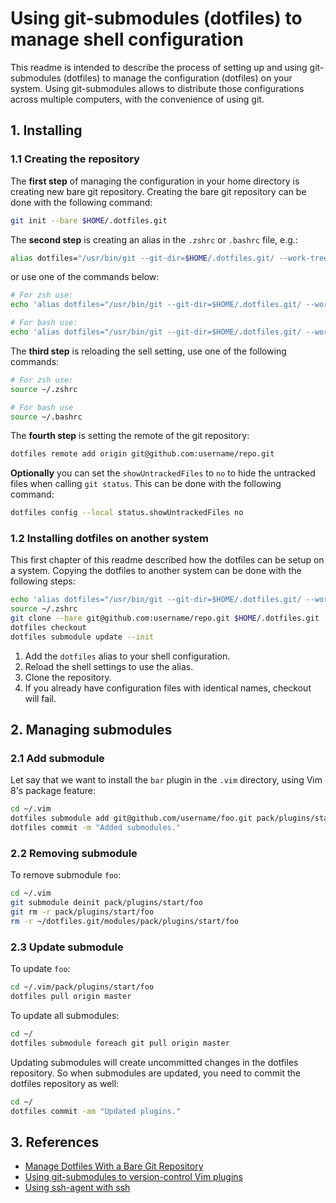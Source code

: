 # Using git-submodules (dotfiles) to manage shell configuration

This readme is intended to describe the process of setting up and using git-submodules (dotfiles)
to manage the configuration (dotfiles) on your system. Using git-submodules allows to distribute
those configurations across multiple computers, with the convenience of using git.

## 1. Installing

### 1.1 Creating the repository

The **first step** of managing the configuration in your home directory is creating new bare git repository.
Creating the bare git repository can be done with the following command:

```bash
git init --bare $HOME/.dotfiles.git
```

The **second step** is creating an alias in the `.zshrc` or `.bashrc` file, e.g.:

```bash
alias dotfiles="/usr/bin/git --git-dir=$HOME/.dotfiles.git/ --work-tree=$HOME"
```

or use one of the commands below:

```bash
# For zsh use:
echo 'alias dotfiles="/usr/bin/git --git-dir=$HOME/.dotfiles.git/ --work-tree=$HOME"' >> $HOME/.zshrc

# For bash use:
echo 'alias dotfiles="/usr/bin/git --git-dir=$HOME/.dotfiles.git/ --work-tree=$HOME"' >> $HOME/.bashrc
```

The **third step** is reloading the sell setting, use one of the following commands:

```bash
# For zsh use:
source ~/.zshrc

# For bash use
source ~/.bashrc
```

The **fourth step** is setting the remote of the git repository:

```bash
dotfiles remote add origin git@github.com:username/repo.git
```

**Optionally** you can set the `showUntrackedFiles` to `no` to hide the untracked files when calling `git status`.
This can be done with the following command:

```bash
dotfiles config --local status.showUntrackedFiles no
```

### 1.2 Installing dotfiles on another system

This first chapter of this readme described how the dotfiles can be setup on a system. Copying the dotfiles to another system can be done with the following steps:

```bash
echo 'alias dotfiles="/usr/bin/git --git-dir=$HOME/.dotfiles.git/ --work-tree=$HOME"' >> $HOME/.zshrc
source ~/.zshrc
git clone --bare git@github.com:username/repo.git $HOME/.dotfiles.git
dotfiles checkout
dotfiles submodule update --init
```

1) Add the `dotfiles` alias to your shell configuration.
2) Reload the shell settings to use the alias.
3) Clone the repository.
4) If you already have configuration files with identical names, checkout will fail.

## 2. Managing submodules

### 2.1 Add submodule

Let say that we want to install the `bar` plugin in the `.vim` directory, using Vim 8's package feature:

```bash
cd ~/.vim
dotfiles submodule add git@github.com/username/foo.git pack/plugins/start/foo
dotfiles commit -m "Added submodules."
```

### 2.2 Removing submodule

To remove submodule `foo`:

```bash
cd ~/.vim
git submodule deinit pack/plugins/start/foo
git rm -r pack/plugins/start/foo
rm -r ~/dotfiles.git/modules/pack/plugins/start/foo
```

### 2.3 Update submodule

To update `foo`:

```bash
cd ~/.vim/pack/plugins/start/foo
dotfiles pull origin master
```

To update all submodules:

```bash
cd ~/
dotfiles submodule foreach git pull origin master
```

Updating submodules will create uncommitted changes in the dotfiles repository. So when submodules are updated, you need to commit the dotfiles repository as well:

```bash
cd ~/
dotfiles commit -am "Updated plugins."
```

## 3. References

- [Manage Dotfiles With a Bare Git Repository](https://harfangk.github.io/2016/09/18/manage-dotfiles-with-a-git-bare-repository.html)
- [Using git-submodules to version-control Vim plugins](https://gist.github.com/manasthakur/d4dc9a610884c60d944a4dd97f0b3560)
- [Using ssh-agent with ssh](http://mah.everybody.org/docs/ssh)
